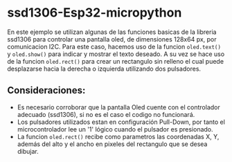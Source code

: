 # ssd1306-Esp32-micropython
En este ejemplo se utilizan algunas de las funciones basicas de la libreria ssd1306 para controlar una pantalla oled, de dimensiones 128x64 px, por comunicacion I2C. Para este caso, hacemos uso de la funcion ``oled.text()`` y ``oled.show()`` para indicar y mostrar el texto deseado. A su vez se hace uso de la funcion ``oled.rect()`` para crear un rectangulo sin relleno el cual puede desplazarse hacia la derecha o izquierda utilizando dos pulsadores.
## Consideraciones:
* Es necesario corroborar que la pantalla Oled cuente con el controlador adecuado (ssd1306), si no es el caso el codigo no funcionará.
* Los pulsadores utilizados estan en configuración Pull-Down, por tanto el microcontrolador lee un '1' lógico cuando el pulsador es presionado.
* La funcion ``oled.rect()`` recibe como parametros las coordenadas X, Y, además del alto y el ancho en pixeles del rectangulo que se desea dibujar.

